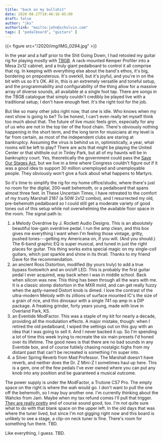 ```yaml
---
title: "back on my bullshit"
date: 2020-08-27T18:46:16-05:00
draft: false
author: "jks"
authorlink: "mailto:john@scholvin.com"
tags: [ "pedalboard", "guitars" ]
---
```


{{< figure src="/2020/img/IMG_0294.jpg" >}}

In the year and a half prior to the Shit Going Down, I had retooled my guitar rig for playing mostly with [TBGB](http://tinybitofgiantsblood.com). A rack-mounted Kemper Profiler into a Mesa 2x12 cabinet, and a truly giant pedalboard to control it all comprise that rig. In keeping with everything else about the band's ethos, it's big, bordering on preposterous. It's overkill, but it's joyful, and you're in on the bit with us so it's OK. All in, this is an extremely versatile and toneful setup, and the programmability and configurability of the thing allow for a massive array of diverse sounds, all available at a single foot tap. There are songs in the TBGB catalogue that simply couldn't credibly be played live with a traditional setup; I don't have enough feet. It's the right tool for the job.

But like so many other jobs right now, that one is idle. Who knows when my next show is going to be? To be honest, I can't even really let myself think too much about that. The future of live music feels grim, especially for any of us who are not in the top tier of the food chain. There's obviously nothing happening in the short term, and the long term for musicians at my level is far from certain, as most of the independent clubs are staring at bankruptcy. Assuming the virus is behind us in, optimistically, a year, what rooms will be left to play? There are acts that might be playing the United Center or that shithole out in Tinley Park, but all of my haunts will be in bankruptcy court. Yes, theoretically the government could pass the [Save Our Stages Act](https://indyweek.com/music/news/tell-congress-to-save-live-music/), but we live in a time where Congress couldn't figure out if it was a good idea to support 30 million unemployed and unemployable people. They obviously won't give a fuck about what happens to Martyrs.

So it's time to simplify the rig for my home office/studio, where there's just no room for the digital, 200-watt behemoth, or a pedalboard that spans almost three feet. In These Uncertain Times, I have retreated to the comfort of my trusty Marshall 2187 (a 50W 2x12 combo), and I resurrected my old, pre-behemoth pedalboard so I could still get a moderate variety of good tones out of this setup while not overwhelming the available floor space in the room. The signal path is:

1. a Melody Overdrive by J. Rockett Audio Designs. This is an absolutely beautiful low-gain overdrive pedal. I run the amp clean, and this box gives me everything I want when I'm feeling those vintage, gritty, pushed tones---getting my Americana on, if you will. (And you should.) The 6-band graphic EQ is super musical, and tuned in just the right places for guitar. This thing works extra special magic on my single-coil guitars, which just sparkle and shine in its thrall. Thanks to my friend Dave for the recommendation.
2. an ancient Ross Distortion, modified (by yours truly) to add a true bypass footswitch and an on/off LED. This is probably the first guitar pedal I ever acquired, way back when I was in middle school. Back when silicon was new. This thing has been through all the wars with me. It is a classic stomp distortion in the MXR mold, and can get really fuzzy when the aptly-named Distort knob is dimed. I love the contrast of the ultra-modern Melody with its zillions of surface mounted IC's the size of a grain of rice, and this dinosaur with a single 741 op amp in a DIP package. A freaking grinder, forty years young, made with love in Overland Park, KS.
3. an Eventide ModFactor. This was a staple of my kit for nearly a decade, providing all the modulation effects. A major mistake, though: when I retired the old pedalboard, I wiped the settings out on this guy with an idea that I was going to sell it. And I never backed it up. So I'm spending a lot of time this week trying to recreate the six main presets I'd honed over its lifetime. The good news is that there are no bad sounds in any Eventide box, and of course futilely chasing nostalgic highs from my distant past that can't be recreated is something I'm super into.
4. a Silver Spring Reverb from Mad Professor. The Marshall doesn't have reverb, and neither does the Dr. Z Mini-Z I sometimes haul up here. This is a gem, one of the few pedals I've ever owned where you can put any knob into any position and be guaranteed a musical outcome.

The power supply is under the ModFactor, a Trutone CS7 Pro. The empty space on the right is where the wah would go. I don't want to pull the one off the behemoth, so I may buy another one. I'm currently thinking about the Wahcko from Jam. Maybe when my tax refund comes I'll pull that trigger. [They are really pretty](https://www.jampedals.com/wahcko-plus/) and of course sound good, too. I'm not quite sure what to do with that blank space on the upper left. In the old days that was where the tuner lived, but since I'm not gigging right now and this board is unlikely to see a stage, a clip-on neck tuner is fine. There's room for something fun there. TBD.

Like everything, I guess. TBD.

